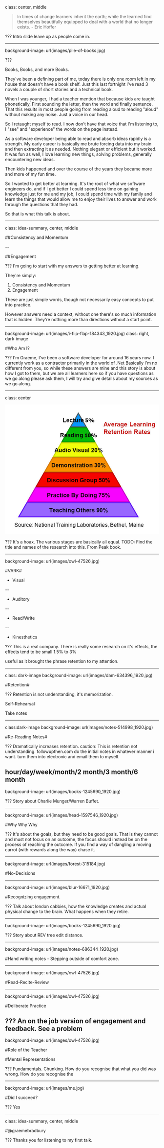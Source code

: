 class: center, middle

> In times of change learners inherit the earth; while the learned find themselves beautifully equipped to deal with a world that no longer exists. - Eric Hoffer

???
Intro slide leave up as people come in.

---
background-image: url(images/pile-of-books.jpg)

???

Books, Books, and more Books.

They've been a defining part of me, today there is only one room left in my house that doesn't have a book shelf. Just this last fortnight I've read 3 novels a couple of short stories and a technical book.

When I was younger, I had a teacher mention that because kids are taught phonetically, First sounding the letter, then the word and finally sentence. That this results in most people going from reading aloud to reading "aloud" without making any noise. Just a voice in our head.

So I retaught myself to read. I now don't have that voice that I'm listening to, I "see" and "experience" the words on the page instead.

As a software developer being able to read and absorb ideas rapidly is a strength. My early career is basically me brute forcing data into my brain and then extracting it as needed. Nothing elegant or efficient but it worked. It was fun as well, I love learning new things, solving problems, generally encountering new ideas.

Then kids happened and over the course of the years they became more and more of my fun time.

So I wanted to get better at learning. It's the root of what we software engineers do, and if I get better I could spend less time on gaining knowledge just for me and my job, I could spend time with my family and learn the things that would allow me to enjoy their lives to answer and work through the questions that they had.

So that is what this talk is about.

---
class: idea-summary, center, middle


##Consistency and Momentum

--

##Engagement

???
I'm going to start with my answers to getting better at learning.

They're simply:
1. Consistency and Momentum
2. Engagement

These are just simple words, though not necessarily easy concepts to put into practice.

However answers need a context, without one there's so much information that is hidden. They're nothing more than directions without a start point.

---

background-image: url(images/i-flip-flap-184343_1920.jpg)
class: right, dark-image

#Who Am I?

???
I'm Graeme, I've been a software developer for around 16 years now. I currently work as a contractor primarily in the world of .Net
Basically I'm no different from you, so while these answers are mine and this story is about how I got to them, but we are all learners here so if you have questions as we go along please ask them, I will try and give details about my sources as we go along.

---
class: center

![learning pyramid](learningpyramid4.jpg)

???
It's a hoax.
The various stages are basically all equal.
TODO: Find the title  and names of the research into this. From Peak book.

---

background-image: url(images/owl-47526.jpg)

#VARK#

- Visual

--

- Auditory

--

- Read/Write

--

- Kinesthetics

???
This is a real company. 
There is really some research on it's effects, the effects tend to be small 1.5% to 3%

useful as it brought the phrase retention to my attention.

---
class: dark-image
background-image: url(images/dam-634396_1920.jpg)

#Retention#

???
Retention is not understanding, it's memorization.

Self-Rehearsal

Take notes


---
class:dark-image
background-image: url(images/notes-514998_1920.jpg)

#Re-Reading Notes#

???
Dramatically increases retention.
caution: This is retention not understanding.
followupthen.com do the initial notes in whatever manner i want.
turn them into electronic and email them to myself.

hour/day/week/month/2 month/3 month/6 month
---

background-image: url(images/books-1245690_1920.jpg)

???
Story about Charlie Munger/Warren Buffet.

---

background-image: url(images/head-1597546_1920.jpg)

#Why Why Why

???
It's about the goals, but they need to be good goals. That is they cannot and must not focus on an outcome, the focus should instead be on the process of reaching the outcome. If you find a way of dangling a moving carrot (with rewards along the way) chase it.

---

background-image: url(images/forest-315184.jpg)

#No-Decisions

---

background-image: url(images/blur-16671_1920.jpg)

#Recognizing engagement.

???
Talk about london cabbies, how the knowledge creates and actual physical change to the brain. What happens when they retire.

---

background-image: url(images/books-1245690_1920.jpg)

???
Story about REV tree edit distance.

---
background-image: url(images/notes-686344_1920.jpg)

#Hand writing notes - Stepping outside of comfort zone.

---
background-image: url(images/owl-47526.jpg)

#Read-Recite-Review

---
background-image: url(images/owl-47526.jpg)

#Deliberate Practice

???
An on the job version of engagement and feedback.
See a problem
---

background-image: url(images/owl-47526.jpg)

#Role of the Teacher

#Mental Representations

???
Fundamentals. Chunking.
How do you recognise that what you did was wrong. How do you recognise the 

---

background-image: url(images/me.jpg)

#Did I succeed?

???
Yes 

---
class: idea-summary, center, middle

#@graemebradbury

???
Thanks you for listening to my first talk.